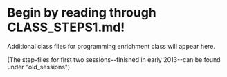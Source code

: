Begin by reading through CLASS_STEPS1.md!
=======

Additional class files for programming enrichment class will appear here.

(The step-files for first two sessions--finished in early 2013--can be found under "old_sessions")

